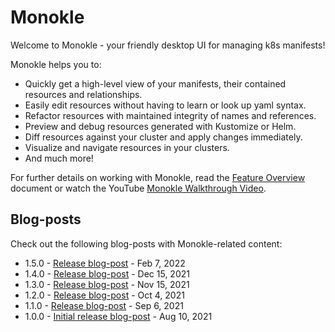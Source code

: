 # Monokle

Welcome to Monokle - your friendly desktop UI for managing k8s manifests!

Monokle helps you to:

- Quickly get a high-level view of your manifests, their contained resources and relationships.
- Easily edit resources without having to learn or look up yaml syntax.
- Refactor resources with maintained integrity of names and references.
- Preview and debug resources generated with Kustomize or Helm.
- Diff resources against your cluster and apply changes immediately.
- Visualize and navigate resources in your clusters.
- And much more!

For further details on working with Monokle, read the [Feature Overview](features.md) document or watch the YouTube [Monokle Walkthrough Video](https://www.youtube.com/watch?v=SPmLfmDztTc).

<!--[![Monokle Walkthrough](img/monokle-overview.gif)](https://youtu.be/SPmLfmDztTc)-->

## Blog-posts

Check out the following blog-posts with Monokle-related content:

- 1.5.0 - [Release blog-post](https://medium.com/kubeshop-i/monokle-1-5-0-release-kubeshop-95f574563c79) - Feb 7, 2022
- 1.4.0 - [Release blog-post](https://medium.com/kubeshop-i/monokle-1-4-0-4122e88742c5) - Dec 15, 2021
- 1.3.0 - [Release blog-post](https://kubeshop.io/blog/monokle-1-3-0-cluster-compare) - Nov 15, 2021
- 1.2.0 - [Release blog-post](https://medium.com/kubeshop-i/monokle-1-2-0-is-out-2492341f0874) - Oct 4, 2021
- 1.1.0 - [Release blog-post](https://medium.com/kubeshop-i/monokle-1-1-0-93c5428b2967) - Sep 6, 2021
- 1.0.0 - [Initial release blog-post](https://medium.com/kubeshop-i/hello-monokle-83ecb42f5d96) - Aug 10, 2021
